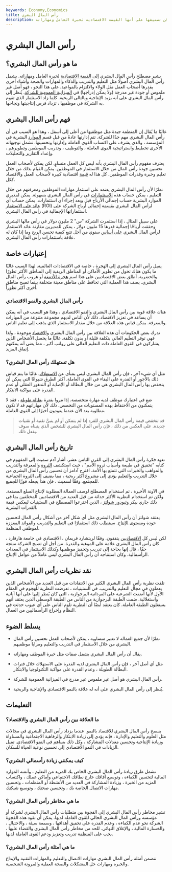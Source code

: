 ```yaml
---
keywords: Economy,Economics
title: رأس المال البشري
description: رأس المال البشري هو أصل غير ملموس أو جودة غير مدرجة في الميزانية العمومية للشركة. يمكن تصنيفها على أنها القيمة الاقتصادية لخبرة العامل ومهاراته.
---
```


# رأس المال البشري
## ما هو رأس المال البشري؟

يشير مصطلح رأس المال البشري إلى [القيمة الاقتصادية](/economic-value) لخبرة العامل ومهاراته. يشمل رأس المال البشري أصولًا مثل التعليم والتدريب والذكاء والمهارات والصحة وأشياء أخرى يقدرها أصحاب العمل مثل الولاء والالتزام بالمواعيد. على هذا النحو ، فهو أصل غير ملموس أو جودة غير مدرجة (ولا يمكن إدراجها) في [الميزانية العمومية للشركة](/balancesheet). يُنظر إلى رأس المال البشري على أنه يزيد الإنتاجية وبالتالي الربحية. كلما زاد الاستثمار الذي تقوم به الشركة في موظفيها ، تزداد فرص إنتاجيتها ونجاحها.

## فهم رأس المال البشري

غالبًا ما يُقال إن المنظمة جيدة مثل موظفيها من أعلى إلى أسفل ، وهذا هو السبب في أن رأس المال البشري مهم جدًا للشركة. تتم إدارتها عادةً من قبل قسم [الموارد](/humanresources) البشرية في المؤسسة ، والذي يشرف على اكتساب القوى العاملة وإدارتها وتحسينها. تشمل توجيهاته الأخرى تخطيط واستراتيجية القوى العاملة ، والتوظيف ، وتدريب الموظفين وتطويرهم ، وإعداد التقارير والتحليلات.

يعترف مفهوم رأس المال البشري بأنه ليس كل العمل متساوٍ. لكن يمكن لأصحاب العمل تحسين جودة رأس المال من خلال الاستثمار في الموظفين. يمكن القيام بذلك من خلال تعليم وخبرة وقدرات الموظفين. كل هذا له [قيمة](/value) اقتصادية كبيرة لأصحاب العمل والاقتصاد ككل.

نظرًا لأن رأس المال البشري يعتمد على استثمار مهارات الموظفين ومعرفتهم من خلال التعليم ، يمكن حساب هذه [الاستثمارات](/investment) في رأس المال البشري بسهولة. يمكن لمديري الموارد البشرية حساب إجمالي الأرباح قبل وبعد إجراء أي استثمارات. يمكن حساب أي [عائد على الاستثمار](/returnoninvestment) (ROI) لرأس المال البشري بقسمة إجمالي أرباح الشركة على استثماراتها الإجمالية في رأس المال البشري.

على سبيل المثال ، إذا استثمرت الشركة "س" 2 مليون دولار في رأس مالها البشري وحققت أرباحًا إجمالية قدرها 15 مليون دولار ، يمكن للمديرين مقارنة عائد الاستثمار لرأس المال البشري [على أساس](/year-over-year) سنوي من أجل تتبع كيفية تحسن الربح وما إذا كان له علاقة باستثمارات رأس المال البشري.

## إعتبارات خاصة

يميل رأس المال البشري إلى الهجرة ، خاصة في الاقتصادات العالمية. لهذا السبب غالبًا ما يكون هناك تحول من تطوير الأماكن أو المناطق الريفية إلى المناطق الأكثر تطورًا والحضرية. أطلق بعض الاقتصاديين على هذا اسم [هجرة الأدمغة](/brain_drain) أو هروب رأس المال البشري. يصف هذا العملية التي تحافظ على مناطق معينة متخلفة بينما تصبح مناطق أخرى أكثر تطوراً.

### رأس المال البشري والنمو الاقتصادي

هناك علاقة قوية بين رأس المال البشري والنمو الاقتصادي ، وهذا هو السبب في أنه يمكن أن يساعد في تعزيز الاقتصاد. ذلك لأن الناس لديهم مجموعة متنوعة من المهارات والمعرفة. يمكن قياس هذه العلاقة من خلال مقدار الاستثمار الذي يذهب إلى تعليم الناس.

تدرك بعض الحكومات أن هذه العلاقة بين رأس المال البشري [والاقتصاد](/economy) موجودة ، ولذا فهي توفر التعليم العالي بتكلفة قليلة أو بدون تكلفة. غالبًا ما يحصل الأشخاص الذين يشاركون في القوى العاملة ذات التعليم العالي على رواتب أكبر ، مما يعني أنه يمكنهم إنفاق المزيد.

### هل تستهلك رأس المال البشري؟

مثل أي شيء آخر ، فإن رأس المال البشري ليس بمنأى عن [الاستهلاك](/depreciation). غالبًا ما يتم قياس ذلك بالأجور أو القدرة على البقاء في القوى العاملة. أكثر الطرق شيوعًا التي يمكن أن ينخفض بها رأس المال البشري هي من خلال البطالة أو الإصابة أو التدهور العقلي أو عدم القدرة على مواكبة الابتكار.

ضع في اعتبارك موظف لديه مهارة متخصصة. إذا مروا بفترة [بطالة طويلة](/unemployment) ، فقد لا يتمكنون من الاحتفاظ بهذه المستويات من التخصص. ذلك لأن مهاراتهم قد لا تكون مطلوبة بعد الآن عندما يعودون أخيرًا إلى القوى العاملة.

> قد تنخفض قيمة رأس المال البشري للفرد إذا لم يتمكن أو لم يتبنَّ تقنية أو تقنيات جديدة. على العكس من ذلك ، فإن رأس المال البشري للشخص الذي يتبناه سوف يفعل ذلك.

>

## تاريخ رأس المال البشري

تعود فكرة رأس المال البشري إلى القرن الثامن عشر. أشار آدم سميث إلى المفهوم في كتابه "تحقيق في طبيعة وأسباب ثروة الأمم" ، حيث استكشف [الثروة](/wealth) والمعرفة والتدريب والمواهب والخبرات التي تتمتع بها الأمة. اقترح آدامز أن تحسين رأس المال البشري من خلال التدريب والتعليم يؤدي إلى مشروع أكثر ربحية ، مما يضيف إلى الثروة الجماعية للمجتمع. وفقًا لسميث ، فإن هذا يجعله فوزًا للجميع.

في الآونة الأخيرة ، تم استخدام المصطلح لوصف العمالة المطلوبة لإنتاج السلع المصنعة. ولكن تم استخدام النظرية الأكثر حداثة من قبل العديد من الاقتصاديين المختلفين بما في ذلك جاري بيكر [وثيودور شولتز](/theodore-w-schultz) ، الذين اخترعوا المصطلح في الستينيات ليعكس قيمة القدرات البشرية.

يعتقد شولتز أن رأس المال البشري مثل أي شكل آخر من أشكال رأس المال لتحسين جودة ومستوى [الإنتاج](/factors-production). سيتطلب ذلك استثمارًا في التعليم والتدريب والفوائد المعززة لموظفي المنظمة.

لكن ليس كل [الاقتصاديين](/economist) يتفقون. وفقًا لريتشارد فريمان ، الاقتصادي في جامعة هارفارد ، كان رأس المال البشري علامة على الموهبة والقدرة. من أجل أن تصبح الشركة منتجة حقًا ، قال إنها بحاجة إلى تدريب وتحفيز موظفيها وكذلك الاستثمار في المعدات الرأسمالية. وكان استنتاجه أن رأس المال البشري ليس عاملاً من عوامل الإنتاج.

## نقد نظريات رأس المال البشري

تلقت نظرية رأس المال البشري الكثير من الانتقادات من قبل العديد من الأشخاص الذين يعملون في مجال التعليم والتدريب. في الستينيات ، تعرضت النظرية للهجوم في المقام الأول لأنها أضفت الشرعية على الفردانية البرجوازية ، التي كان يُنظر إليها على أنها أنانية واستغلالية. ضمت الطبقة البرجوازية من الناس من الطبقة الوسطى الذين يعتقد أنهم يستغلون الطبقة العاملة. كان يعتقد أيضًا أن النظرية تلوم الناس على أي عيوب حدثت في النظام وإخراج الرأسماليين من العمال.

## يسلط الضوء

- نظرًا لأن جميع العمالة لا تعتبر متساوية ، يمكن لأصحاب العمل تحسين رأس المال البشري من خلال الاستثمار في التدريب والتعليم ومزايا موظفيهم.

- يقال أن رأس المال البشري يشمل صفات مثل خبرة الموظف ومهاراته.

- مثل أي أصل آخر ، فإن رأس المال البشري لديه القدرة على الاستهلاك خلال فترات البطالة الطويلة ، وعدم القدرة على مواكبة التكنولوجيا والابتكار.

- رأس المال البشري هو أصل غير ملموس غير مدرج في الميزانية العمومية للشركة.

- يُنظر إلى رأس المال البشري على أنه له علاقة بالنمو الاقتصادي والإنتاجية والربحية.

## التعليمات

### ما العلاقة بين رأس المال البشري والاقتصاد؟

يسمح رأس المال البشري للاقتصاد بالنمو. عندما يزداد رأس المال البشري في مجالات مثل العلوم والتعليم والإدارة ، فإنه يؤدي إلى زيادة الابتكار والرفاهية الاجتماعية والمساواة وزيادة الإنتاجية وتحسين معدلات المشاركة ، وكل ذلك يساهم في النمو الاقتصادي. تميل الزيادات في النمو الاقتصادي إلى تحسين نوعية الحياة للسكان.

### كيف يمكنني زيادة رأسمالي البشري؟

تشمل طرق زيادة رأس المال البشري الخاص بك المزيد من التعليم ، وأتمتة الموارد المالية لتحسين الكفاءة ، وتوسيع آفاقك خارج نطاقك الاجتماعي وأماكن عملك ، واكتساب المزيد من الخبرة ، وزيادة المشاركة في العديد من الأنشطة أو المنظمات ، وتحسين مهارات الاتصال الخاصة بك ، وتحسين صحتك ، وتوسيع شبكتك.

### ما هي مخاطر رأس المال البشري؟

تشير مخاطر رأس المال البشري إلى الفجوة بين متطلبات رأس المال البشري لشركة أو مؤسسة ورأس المال البشري الحالي للقوى العاملة لديها. يمكن أن تقود هذه الفجوة الشركة نحو عدم الكفاءة ، وعدم القدرة على تحقيق أهدافها ، وسمعة سيئة ، والاحتيال ، والخسارة المالية ، والإغلاق النهائي. للحد من مخاطر رأس المال البشري والقضاء عليها ، يجب على المنظمة تدريب وتعزيز ودعم القوى العاملة لديها.

### ما هي أمثلة رأس المال البشري؟

تتضمن أمثلة رأس المال البشري مهارات الاتصال والتعليم والمهارات التقنية والإبداع والخبرة ومهارات حل المشكلات والصحة العقلية والمرونة الشخصية.

